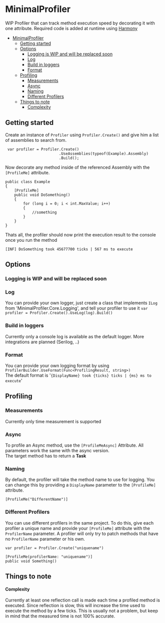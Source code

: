 # MinimalProfiler

WIP Profiler that can track method execution speed by decorating it with one attribute. Required code is added at runtime using 
[Harmony](https://github.com/pardeike/Harmony)


- [MinimalProfiler](#minimalprofiler)
  - [Getting started](#getting-started)
  - [Options](#options)
    - [Logging is WIP and will be replaced soon](#logging-is-wip-and-will-be-replaced-soon)
    - [Log](#log)
    - [Build in loggers](#build-in-loggers)
    - [Format](#format)
  - [Profiling](#profiling)
    - [Measurements](#measurements)
    - [Async](#async)
    - [Naming](#naming)
    - [Different Profilers](#different-profilers)
  - [Things to note](#things-to-note)
      - [Complexity](#complexity)


## Getting started

Create an instance of `Profiler` using ``Profiler.Create()`` and give him a list of assemblies to search from.
```
 var profiler = Profiler.Create()
                        .UseAssemblies(typeof(Example).Assembly)
                        .Build();
```

Now decorate any method inside of the referenced Assembly with the ``[ProfileMe]`` attribute.
```
public class Example
{
    [ProfileMe]
    public void DoSomething()
    {
        for (long i = 0; i < int.MaxValue; i++)
        {
            //something
        }
    }
}
```

Thats all, the profiler should now print the execution result to the console once you run the method

` [INF] DoSomething took 45677700 ticks | 567 ms to execute `

## Options
### Logging is WIP and will be replaced soon
### Log
You can provide your own logger, just create a class that implements `ILog` from 'MinimalProfiler.Core.Logging', and tell your profiler to use it
``
var profiler = Profiler.Create().UseLog(log).Build()
``
### Build in loggers
Currently only a console log is available as the default logger. More integrations are planned (Serilog, ..)
### Format
You can provide your own logging format by using ``ProfilerBuilder.UseFormat(Func<ProfilingResult, string>)``
<br>The default format is '``{DisplayName} took {ticks} ticks | {ms} ms to execute``'

## Profiling
### Measurements
Currently only time measurement is supported
### Async
To profile an Async method, use the ``[ProfileMeAsync]`` Attribute. All parameters work the same with the async version.  
The target method has to return a **Task**  
### Naming
By default, the profiler will take the method name to use for logging.
You can change this by providing a ``DisplayName`` parameter to the `[ProfileMe]` attribute.
```
[ProfileMe("DifferentName")]
```
### Different Profilers
You can use different profilers in the same project. 
To do this, give each profiler a unique name and provide your `[ProfileMe]` attribute with the `ProfilerName` parameter.
A profiler will only try to patch methods that have no `ProfilerName` parameter or his own.

```
var profiler = Profiler.Create("uniquename")
  
[ProfileMe(profilerName: "uniquename")]
public void Something()
```

## Things to note
#### Complexity
Currently at least one reflection call is made each time a profiled method is executed. 
Since reflection is slow, this will increase the time used to execute the method by a few ticks.
This is usually not a problem, but keep in mind that the measured time is not 100% accurate.
